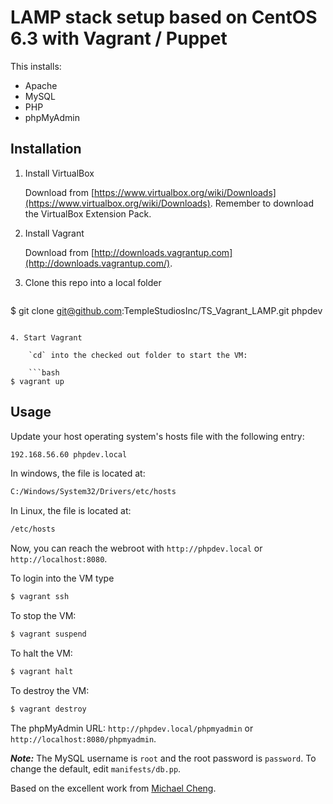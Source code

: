 # LAMP stack setup based on CentOS 6.3 with Vagrant / Puppet

This installs:

- Apache
- MySQL
- PHP
- phpMyAdmin

## Installation

1. Install VirtualBox

	Download from [https://www.virtualbox.org/wiki/Downloads](https://www.virtualbox.org/wiki/Downloads). Remember to download the VirtualBox Extension Pack.

2. Install Vagrant
	
	Download from [http://downloads.vagrantup.com](http://downloads.vagrantup.com/).

3. Clone this repo into a local folder

	```bash
$ git clone git@github.com:TempleStudiosInc/TS_Vagrant_LAMP.git phpdev
```

4. Start Vagrant

	`cd` into the checked out folder to start the VM:

	```bash
$ vagrant up
```

## Usage

Update your host operating system's hosts file with the following entry:

```bash
192.168.56.60 phpdev.local
```

In windows, the file is located at:

```bash
C:/Windows/System32/Drivers/etc/hosts
```

In Linux, the file is located at:

```bash
/etc/hosts
```

Now, you can reach the webroot with `http://phpdev.local` or `http://localhost:8080`.

To login into the VM type
```bash
$ vagrant ssh
```

To stop the VM:
```bash
$ vagrant suspend
```

To halt the VM:
```bash
$ vagrant halt
```

To destroy the VM:
```bash
$ vagrant destroy
```

The phpMyAdmin URL: `http://phpdev.local/phpmyadmin` or `http://localhost:8080/phpmyadmin`.

***Note:*** The MySQL username is `root` and the root password is `password`. To change the default, edit `manifests/db.pp`.


Based on the excellent work from [Michael Cheng](https://github.com/miccheng/vagrant-lamp-centos63/).